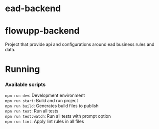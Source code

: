 # ead-backend

# flowupp-backend
Project that provide api and configurations around ead business rules and data.

# Running

### Available scripts
`npm run dev`: Development environment <br/>
`npm run start`: Build and run project <br/>
`npm run build`: Generates build files to publish<br/>
`npm run test`: Run all tests<br/>
`npm run test:watch`: Run all tests with prompt option<br/>
`npm run lint`: Apply lint rules in all files<br/>
